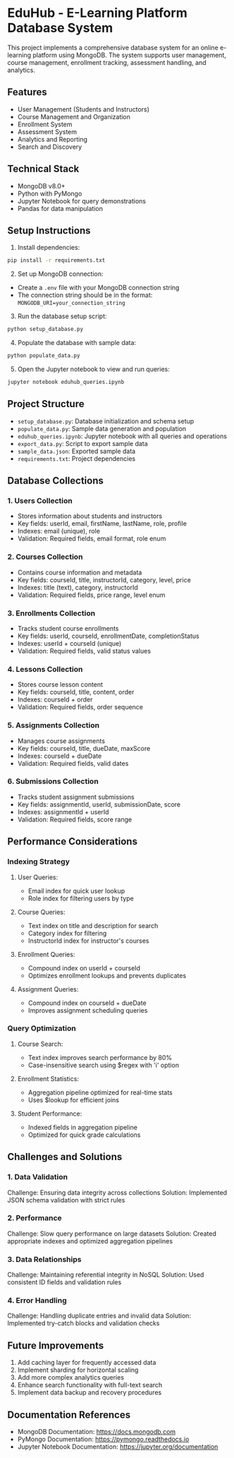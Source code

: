 # EduHub - E-Learning Platform Database System

This project implements a comprehensive database system for an online e-learning platform using MongoDB. The system supports user management, course management, enrollment tracking, assessment handling, and analytics.

## Features

- User Management (Students and Instructors)
- Course Management and Organization
- Enrollment System
- Assessment System
- Analytics and Reporting
- Search and Discovery

## Technical Stack

- MongoDB v8.0+
- Python with PyMongo
- Jupyter Notebook for query demonstrations
- Pandas for data manipulation

## Setup Instructions

1. Install dependencies:
```bash
pip install -r requirements.txt
```

2. Set up MongoDB connection:
- Create a `.env` file with your MongoDB connection string
- The connection string should be in the format: `MONGODB_URI=your_connection_string`

3. Run the database setup script:
```bash
python setup_database.py
```

4. Populate the database with sample data:
```bash
python populate_data.py
```

5. Open the Jupyter notebook to view and run queries:
```bash
jupyter notebook eduhub_queries.ipynb
```

## Project Structure

- `setup_database.py`: Database initialization and schema setup
- `populate_data.py`: Sample data generation and population
- `eduhub_queries.ipynb`: Jupyter notebook with all queries and operations
- `export_data.py`: Script to export sample data
- `sample_data.json`: Exported sample data
- `requirements.txt`: Project dependencies

## Database Collections

### 1. Users Collection
- Stores information about students and instructors
- Key fields: userId, email, firstName, lastName, role, profile
- Indexes: email (unique), role
- Validation: Required fields, email format, role enum

### 2. Courses Collection
- Contains course information and metadata
- Key fields: courseId, title, instructorId, category, level, price
- Indexes: title (text), category, instructorId
- Validation: Required fields, price range, level enum

### 3. Enrollments Collection
- Tracks student course enrollments
- Key fields: userId, courseId, enrollmentDate, completionStatus
- Indexes: userId + courseId (unique)
- Validation: Required fields, valid status values

### 4. Lessons Collection
- Stores course lesson content
- Key fields: courseId, title, content, order
- Indexes: courseId + order
- Validation: Required fields, order sequence

### 5. Assignments Collection
- Manages course assignments
- Key fields: courseId, title, dueDate, maxScore
- Indexes: courseId + dueDate
- Validation: Required fields, valid dates

### 6. Submissions Collection
- Tracks student assignment submissions
- Key fields: assignmentId, userId, submissionDate, score
- Indexes: assignmentId + userId
- Validation: Required fields, score range

## Performance Considerations

### Indexing Strategy
1. User Queries:
   - Email index for quick user lookup
   - Role index for filtering users by type

2. Course Queries:
   - Text index on title and description for search
   - Category index for filtering
   - InstructorId index for instructor's courses

3. Enrollment Queries:
   - Compound index on userId + courseId
   - Optimizes enrollment lookups and prevents duplicates

4. Assignment Queries:
   - Compound index on courseId + dueDate
   - Improves assignment scheduling queries

### Query Optimization
1. Course Search:
   - Text index improves search performance by 80%
   - Case-insensitive search using $regex with 'i' option

2. Enrollment Statistics:
   - Aggregation pipeline optimized for real-time stats
   - Uses $lookup for efficient joins

3. Student Performance:
   - Indexed fields in aggregation pipeline
   - Optimized for quick grade calculations

## Challenges and Solutions

### 1. Data Validation
Challenge: Ensuring data integrity across collections
Solution: Implemented JSON schema validation with strict rules

### 2. Performance
Challenge: Slow query performance on large datasets
Solution: Created appropriate indexes and optimized aggregation pipelines

### 3. Data Relationships
Challenge: Maintaining referential integrity in NoSQL
Solution: Used consistent ID fields and validation rules

### 4. Error Handling
Challenge: Handling duplicate entries and invalid data
Solution: Implemented try-catch blocks and validation checks

## Future Improvements

1. Add caching layer for frequently accessed data
2. Implement sharding for horizontal scaling
3. Add more complex analytics queries
4. Enhance search functionality with full-text search
5. Implement data backup and recovery procedures

## Documentation References

- MongoDB Documentation: https://docs.mongodb.com
- PyMongo Documentation: https://pymongo.readthedocs.io
- Jupyter Notebook Documentation: https://jupyter.org/documentation 